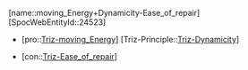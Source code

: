 ﻿---
type: TrizContradiction
aliases:
- moving_Energy+Dynamicity-Ease_of_repair
license: CC BY-SA 4.0
copyright: https://github.com/SpocWeb
IsDeleted: false
IsReadOnly: false
Confidential: public
tags: 
- Triz/Contradiction
---
[name::moving_Energy+Dynamicity-Ease_of_repair]
[SpocWebEntityId::24523]
+ [pro::[Triz-moving_Energy](tech/Triz/Parameter/Triz-moving_Energy.md)]
[Triz-Principle::[Triz-Dynamicity](tech/Triz/Principle/Triz-Dynamicity.md)]
- [con::[Triz-Ease_of_repair](tech/Triz/Parameter/Triz-Ease_of_repair.md)]

